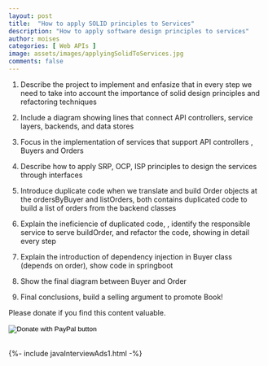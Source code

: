 ```yaml
---
layout: post
title:  "How to apply SOLID principles to Services"
description: "How to apply software design principles to services"
author: moises
categories: [ Web APIs ]
image: assets/images/applyingSolidToServices.jpg
comments: false
---
```


1. Describe the project to implement and enfasize that in every step we need to take into account the importance of solid design principles and refactoring techniques

2. Include a diagram showing lines that connect API controllers, service layers, backends, and data stores

3. Focus in the implementation of services that support API controllers , Buyers and Orders

4. Describe how to apply SRP, OCP, ISP principles to design the services through interfaces

5. Introduce duplicate code when we translate and build Order objects at the ordersByBuyer and listOrders, both contains duplicated code to build a list of orders from the backend classes

6. Explain the ineficiencie of duplicated code, , identify the responsible service to serve buildOrder, and refactor the code, showing in detail every step

7. Explain the introduction of dependency injection in Buyer class (depends on order), show code in springboot

8. Show the final diagram between Buyer and Order

9. Final conclusions, build a selling argument to promote Book!


Please donate if you find this content valuable.

<form action="https://www.paypal.com/donate" method="post" target="_top">
 <input type="hidden" name="hosted_button_id" value="UF4T364RTPPMJ" />
 <input type="image" src="https://www.paypalobjects.com/en_US/DK/i/btn/btn_donateCC_LG.gif" border="0" name="submit" title="PayPal - The safer, easier way to pay online!" alt="Donate with PayPal button" />
 <img alt="" border="0" src="https://www.paypal.com/en_DE/i/scr/pixel.gif" width="1" height="1" />
</form>
<br/>

<div>
{%- include javaInterviewAds1.html -%}
</div>